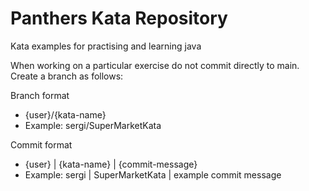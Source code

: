# Panthers Kata Repository
Kata examples for practising and learning java

When working on a particular exercise do not commit directly to main. Create a branch as follows:

Branch format
- {user}/{kata-name}
- Example: sergi/SuperMarketKata

Commit format
- {user} | {kata-name} | {commit-message}
- Example: sergi | SuperMarketKata | example commit message

